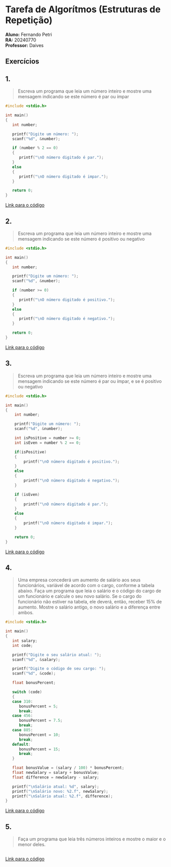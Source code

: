# Tarefa de Algorítmos (Estruturas de Repetição)

**Aluno:** Fernando Petri<br>
**RA:** 20240770<br>
**Professor:** Daives

## Exercícios

## 1.

> Escreva um programa que leia um número inteiro e mostre uma mensagem indicando se este número é par ou ímpar

```c
#include <stdio.h>

int main()
{
   int number;

   printf("Digite um número: ");
   scanf("%d", &number);

   if (number % 2 == 0)
   {
      printf("\nO número digitado é par.");
   }
   else
   {
      printf("\nO número digitado é impar.");
   }

   return 0;
}
```

[Link para o código](https://onlinegdb.com/vTIPXZ4lTX)

## 2.

> Escreva um programa que leia um número inteiro e mostre uma mensagem indicando se este número é positivo ou negativo

```c
#include <stdio.h>

int main()
{
   int number;

   printf("Digite um número: ");
   scanf("%d", &number);

   if (number >= 0)
   {
      printf("\nO número digitado é positivo.");
   }
   else
   {
      printf("\nO número digitado é negativo.");
   }

   return 0;
}
```

[Link para o código](https://onlinegdb.com/f4c9HalRy)

## 3.

>  Escreva um programa que leia um número inteiro e mostre uma mensagem indicando se este número é par ou ímpar, e se é positivo ou negativo

```c
#include <stdio.h>

int main()
{
	int number;

	printf("Digite um número: ");
	scanf("%d", &number);

	int isPositive = number >= 0;
	int isEven = number % 2 == 0;

	if(isPositive) 
	{
		printf("\nO número digitado é positivo.");
	} 
	else 
	{
		printf("\nO número digitado é negativo.");
	}

	if (isEven)
	{
		printf("\nO número digitado é par.");
	}
	else
	{
		printf("\nO número digitado é impar.");
	}

	return 0;
}
```

[Link para o código](https://onlinegdb.com/FCWhuvjuv)

## 4.

>  Uma empresa concederá um aumento de salário aos seus funcionários, variável de acordo com o cargo, conforme a tabela abaixo. Faça um programa que leia o salário e o código do cargo de um funcionário e calcule o seu novo salário. Se o cargo do funcionário não estiver na tabela, ele deverá, então, receber 15% de aumento. Mostre o salário antigo, o novo salário e a diferença entre ambos.

```c
#include <stdio.h>

int main()
{
   int salary;
   int code;

   printf("Digite o seu salário atual: ");
   scanf("%d", &salary);

   printf("Digite o código de seu cargo: ");
   scanf("%d", &code);

   float bonusPercent;

   switch (code)
   {
   case 310:
      bonusPercent = 5;
      break;
   case 456:
      bonusPercent = 7.5;
      break;
   case 885:
      bonusPercent = 10;
      break;
   default:
      bonusPercent = 15;
      break;
   }

   float bonusValue = (salary / 100) * bonusPercent;
   float newSalary = salary + bonusValue;
   float difference = newSalary - salary;

   printf("\nSalário atual: %d", salary);
   printf("\nSalário novo: %2.f", newSalary);
   printf("\nSalário atual: %2.f", difference);
}
```
[Link para o código](https://onlinegdb.com/Zhj4bki25)

## 5.

> Faça um programa que leia três números inteiros e mostre o maior e o menor deles.

```c

```

[Link para o código]()